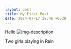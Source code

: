 ```yaml
---
layout: post
title: My First Post
date: 2024-07-17 18:46 +0530
---
```

Hello 
![img-description]([/path/to/image](https://indiandigitalart.s3.ap-south-1.amazonaws.com/_443cc116-1eb7-4a1a-9a88-d641d78d816d.jfif))

Two girls playing in Rain